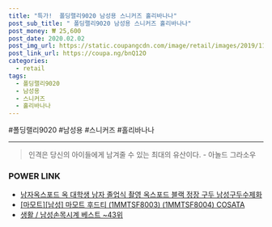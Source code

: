 ```yaml
--- 
title: "특가!  폴딩랠리9020 남성용 스니커즈 홀리바나나" 
post_sub_title: " 폴딩랠리9020 남성용 스니커즈 홀리바나나" 
post_money: ₩ 25,600 
post_date: 2020.02.02 
post_img_url: https://static.coupangcdn.com/image/retail/images/2019/11/08/16/2/b2f8197a-b6a9-4089-ad50-9cc8c03b479c.jpg 
post_link_url: https://coupa.ng/bnQ12O 
categories: 
  - retail 
tags: 
  - 폴딩랠리9020 
  - 남성용 
  - 스니커즈 
  - 홀리바나나 
--- 
```

  #폴딩랠리9020 #남성용 #스니커즈 #홀리바나나 
<hr> 

> 인격은 당신의 아이들에게 남겨줄 수 있는 최대의 유산이다. - 아놀드 그라소우 


### POWER LINK

* <a href="https://blog.naver.com/an0733/221785225093" target="_blank">남자옥스포드 옥 대학생 남자 졸업식 촬영 옥스포드 블랙 정장 구두 남성구두수제화</a>
* <a href="https://blog.naver.com/fasyy4321/221789531892" target="_blank">[마모트][남성] 마모트 후드티 (1MMTSF8003) (1MMTSF8004) COSATA</a>
* <a href="https://blog.naver.com/santokki14/221779822776" target="_blank">생활 / 남성손목시계 베스트 ~43위</a>

